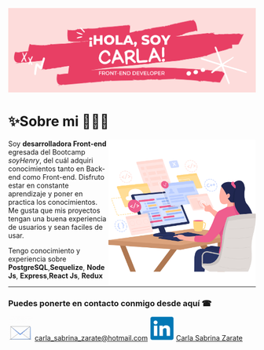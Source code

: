 <img src="./Img/Banner.png" alt="banner"/>

# ✨Sobre mi 👩🏻‍💻
<p align="center">
<img src="./Img/dev.png" alt="dev" width="300" align="right"/>

<p align="left">

Soy **desarrolladora Front-end** egresada del Bootcamp _soyHenry_, del cuál adquiri conocimientos tanto en Back-end como Front-end.
Disfruto estar en constante aprendizaje y poner en practica los conocimientos. Me gusta que mis proyectos tengan una buena experiencia de usuarios y sean faciles de usar.

Tengo conocimiento y experiencia sobre **PostgreSQL**,**Sequelize**, **Node Js**, **Express**,**React Js**, **Redux**
</p>
</p>

<hr>

### Puedes ponerte en contacto conmigo desde aquí ☎
 
 <img src="./Img/mail.gif" width="50"/>
 <a href="mailto:carla_sabrina_zarate@hotmail.com" target="_blank">carla_sabrina_zarate@hotmail.com</a>
 
  <img src="./Img/linkedin.png" width="50" />
 <a href="https://www.linkedin.com/in/carla-sabrina-zarate/" target="_blank">Carla Sabrina Zarate</a>